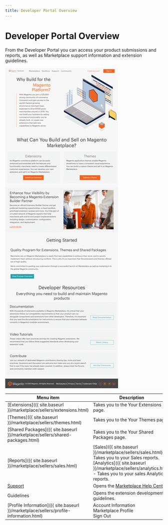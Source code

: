 ```yaml
---
title: Developer Portal Overview
---
```


# Developer Portal Overview

From the Developer Portal you can access your product submissions and reports, as well as Marketplace support information and extension guidelines.

![](../../sellers/_images/developer-portal.png)

|Menu item|Description|
|--- |--- |
|[Extensions]({{ site.baseurl }}/marketplace/sellers/extensions.html)|Takes you to the Your Extensions page.|
|[Themes]({{ site.baseurl }}/marketplace/sellers/themes.html)|Takes you to the Your Themes page.|
|[Shared Packages]({{ site.baseurl }}/marketplace/sellers/shared-packages.html)|Takes you to the Your Shared Packages page.|
|[Reports]({{ site.baseurl }}/marketplace/sellers/sales.html)|[Sales]({{ site.baseurl }}/marketplace/sellers/sales.html) - Takes you to your Sales reports.<br/>[Analytics]({{ site.baseurl }}/marketplace/sellers/analytics.html) - Takes you to your sales Analytics reports.|
|[Support](https://marketplacesupport.magento.com/hc/en-us)|Opens the [Marketplace Help Center](https://marketplacesupport.magento.com/hc/en-us).|
|Guidelines|Opens the extension development guidelines.|
|[Profile Information]({{ site.baseurl }}/marketplace/sellers/profile-information.html)|Account Information<br/>Marketplace Profile<br/>Sign Out|
